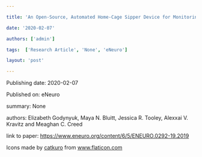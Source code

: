 ---
title: 'An Open-Source, Automated Home-Cage Sipper Device for Monitoring Liquid Ingestive Behavior in Rodents '
date: '2020-02-07'
authors: ['admin']
tags:  ['Research Article', 'None', 'eNeuro']
layout: 'post'
---
Publishing date: 2020-02-07

Published on: eNeuro

summary: None

authors: Elizabeth Godynyuk, Maya N. Bluitt, Jessica R. Tooley, Alexxai V. Kravitz and Meaghan C. Creed

link to paper: https://www.eneuro.org/content/6/5/ENEURO.0292-19.2019

Icons made by <a href="https://www.flaticon.com/free-icon/bookshelves_3576884" title="catkuro">catkuro</a> from <a href="https://www.flaticon.com/" title="Flaticon"> www.flaticon.com</a>